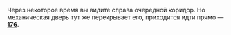 Через некоторое время вы видите справа очередной коридор. Но механическая дверь тут же перекрывает его, приходится идти прямо — [**176**](#n_176).

